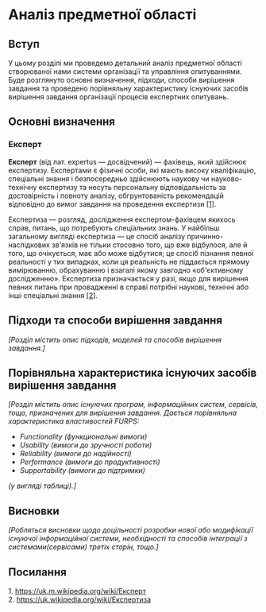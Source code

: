# Аналіз предметної області

## Вступ

У цьому розділі ми проведемо детальний аналіз предметної області створюваної нами системи організації та управління опитуваннями. Буде розглянуто основні визначення, підходи, способи вирішення завдання та проведено порівняльну характеристику існуючих засобів вирішення завдання організації процесів експертних опитувань.

## Основні визначення

### Експерт

**Експерт** (від лат. expertus — досвідчений) — фахівець, який здійснює експертизу. Експертами є фізичні особи, які мають високу кваліфікацію, спеціальні знання і безпосередньо здійснюють наукову чи науково-технічну експертизу та несуть персональну відповідальність за достовірність і повноту аналізу, обгрунтованість рекомендацій відповідно до вимог завдання на проведення експертизи [[1]](#link1).

Експертиза — розгляд, дослідження експертом-фахівцем якихось справ, питань, що потребують спеціальних знань. У найбільш загальному вигляді експертиза — це спосіб аналізу причинно-наслідкових зв'язків не тільки стосовно того, що вже відбулося, але й того, що очікується, має або може відбутися; це спосіб пізнання певної реальності у тих випадках, коли ця реальність не піддається прямому вимірюванню, обрахуванню і взагалі якому завгодно «об'єктивному дослідженню». Експертиза призначається у разі, якщо для вирішення певних питань при провадженні в справі потрібні наукові, технічні або інші спеціальні знання [[2]](#link2).

## Підходи та способи вирішення завдання

*[Розділ містить опис підходів, моделей та способів вирішення завдання.]*

## Порівняльна характеристика існуючих засобів вирішення завдання

*[Розділ містить опис існуючих програм, інформаційних систем, сервісів, тощо, призначених для вирішення 
завдання. Дається порівняльна характеристика властивостей FURPS:*
- *Functionality (функциональні вимоги)*
- *Usability (вимоги до зручності роботи)*
- *Reliability (вимоги до надійності)*
- *Performance (вимоги до продуктивності)*
- *Supportability (вимоги до підтримки)*

 *(у вигляді таблиці).]*

## Висновки

*[Робляться висновки щодо доцільності розробки нової або модифікації існуючої інформаційної системи, необхідності та способів інтеграції з системами(сервісами) третіх сторін, тощо.]*

## Посилання

<a name="link1"></a>1. <https://uk.m.wikipedia.org/wiki/Експерт><br>
<a name="link1"></a>2. <https://uk.wikipedia.org/wiki/Експертиза><br>
